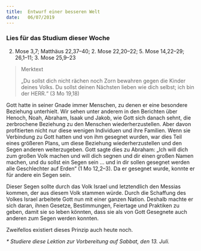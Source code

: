 ```yaml
---
title:  Entwurf einer besseren Welt
date:   06/07/2019
---
```


### Lies für das Studium dieser Woche
2. Mose 3,7; Matthäus 22,37–40; 2. Mose 22,20–22; 5. Mose 14,22–29; 26,1–11; 3. Mose 25,9–23

> <p>Merktext</p>
> „Du sollst dich nicht rächen noch Zorn bewahren gegen die Kinder deines Volks. Du sollst deinen Nächsten lieben wie dich selbst; ich bin der HERR.“ (3 Mo 19,18)

Gott hatte in seiner Gnade immer Menschen, zu denen er eine besondere Beziehung unterhielt. Wir sehen unter anderem in den Berichten über Henoch, Noah, Abraham, Isaak und Jakob, wie Gott sich danach sehnt, die zerbrochene Beziehung zu den Menschen wiederherzustellen. Aber davon profitierten nicht nur diese wenigen Individuen und ihre Familien. Wenn sie Verbindung zu Gott hatten und von ihm gesegnet wurden, war dies Teil eines größeren Plans, um diese Beziehung wiederherzustellen und den Segen anderen weiterzugeben. Gott sagte dies zu Abraham: „Ich will dich zum großen Volk machen und will dich segnen und dir einen großen Namen machen, und du sollst ein Segen sein ... und in dir sollen gesegnet werden alle Geschlechter auf Erden“ (1 Mo 12,2–3). Da er gesegnet wurde, konnte er für andere ein Segen sein.

Dieser Segen sollte durch das Volk Israel und letztendlich den Messias kommen, der aus diesem Volk stammen würde. Durch die Schaffung des Volkes Israel arbeitete Gott nun mit einer ganzen Nation. Deshalb machte er sich daran, ihnen Gesetze, Bestimmungen, Feiertage und Praktiken zu geben, damit sie so leben könnten, dass sie als von Gott Gesegnete auch anderen zum Segen werden konnten.

Zweifellos existiert dieses Prinzip auch heute noch.

_* Studiere diese Lektion zur Vorbereitung auf Sabbat, den 13. Juli._
